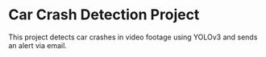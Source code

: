 # Car Crash Detection Project

This project detects car crashes in video footage using YOLOv3 and sends an alert via email.
 
